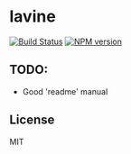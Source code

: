 # lavine

[![Build Status][travis-image]][travis-url]
[![NPM version][npm-image]][npm-url]

## TODO:

* Good 'readme' manual

## License

MIT

[npm-url]: https://npmjs.org/package/lavine
[npm-image]: https://badge.fury.io/js/lavine.svg
[travis-url]: https://travis-ci.org/astur/lavine
[travis-image]: https://travis-ci.org/astur/lavine.svg?branch=master
